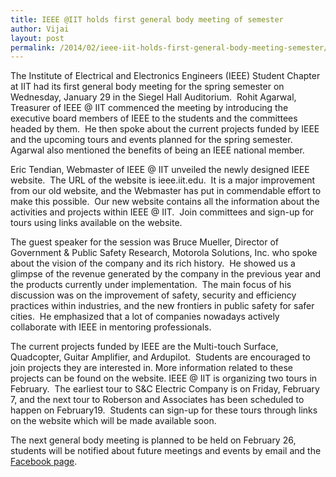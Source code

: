 ```yaml
---
title: IEEE @IIT holds first general body meeting of semester
author: Vijai
layout: post
permalink: /2014/02/ieee-iit-holds-first-general-body-meeting-semester/
---
```


The Institute of Electrical and Electronics Engineers (IEEE) Student Chapter at IIT had its first general body meeting for the spring semester on Wednesday, January 29 in the Siegel Hall Auditorium.  Rohit Agarwal, Treasurer of IEEE @ IIT commenced the meeting by introducing the executive board members of IEEE to the students and the committees headed by them.  He then spoke about the current projects funded by IEEE and the upcoming tours and events planned for the spring semester.  Agarwal also mentioned the benefits of being an IEEE national member.

Eric Tendian, Webmaster of IEEE @ IIT unveiled the newly designed IEEE website.  The URL of the website is ieee.iit.edu.  It is a major improvement from our old website, and the Webmaster has put in commendable effort to make this possible.  Our new website contains all the information about the activities and projects within IEEE @ IIT.  Join committees and sign-up for tours using links available on the website.

The guest speaker for the session was Bruce Mueller, Director of Government & Public Safety Research, Motorola Solutions, Inc. who spoke about the vision of the company and its rich history.  He showed us a glimpse of the revenue generated by the company in the previous year and the products currently under implementation.  The main focus of his discussion was on the improvement of safety, security and efficiency practices within industries, and the new frontiers in public safety for safer cities.  He emphasized that a lot of companies nowadays actively collaborate with IEEE in mentoring professionals.

The current projects funded by IEEE are the Multi-touch Surface, Quadcopter, Guitar Amplifier, and Ardupilot.  Students are encouraged to join projects they are interested in. More information related to these projects can be found on the website. IEEE @ IIT is organizing two tours in February.  The earliest tour to S&C Electric Company is on Friday, February 7, and the next tour to Roberson and Associates has been scheduled to happen on February19.  Students can sign-up for these tours through links on the website which will be made available soon.

The next general body meeting is planned to be held on February 26, students will be notified about future meetings and events by email and the [Facebook page](https://www.facebook.com/groups/IEEEIIT/).
